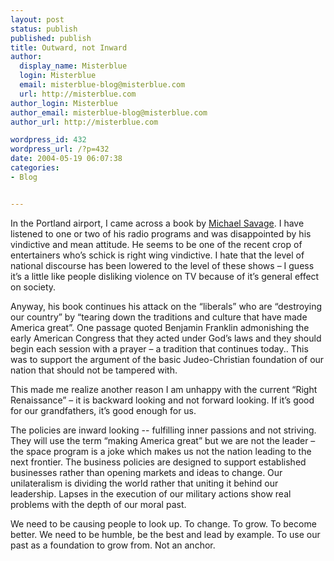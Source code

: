 ```yaml
---
layout: post
status: publish
published: publish
title: Outward, not Inward
author:
  display_name: Misterblue
  login: Misterblue
  email: misterblue-blog@misterblue.com
  url: http://misterblue.com
author_login: Misterblue
author_email: misterblue-blog@misterblue.com
author_url: http://misterblue.com

wordpress_id: 432
wordpress_url: /?p=432
date: 2004-05-19 06:07:38
categories:
- Blog


---
```

<p>
In the Portland airport, I came across a book by
<a href="http://www.michaelsavage.com/">Michael Savage</a>.
I have listened to one or two of his radio programs and was disappointed by his vindictive and mean attitude.
He seems to be one of the recent crop of entertainers who’s schick is right wing vindictive.
I hate that the level of national discourse has been lowered to the level of these shows –
I guess it’s a little like people disliking violence on TV because of it’s general effect on society.
</p>
<p>
Anyway, his book continues his attack on the “liberals” who are “destroying our country” by “tearing down the traditions and culture that have made America great”.
One passage quoted Benjamin Franklin admonishing the early American Congress that they acted under God’s laws and they should begin each session with a prayer – a tradition that continues today..
This was to support the argument of the basic Judeo-Christian foundation of our nation that should not be tampered with.
</p>
<p>
This made me realize another reason I am unhappy with the current “Right Renaissance” – it is backward looking and not forward looking.
If it’s good for our grandfathers, it’s good enough for us.
</p>
<p>
The policies are inward looking -- fulfilling inner passions and not striving.   
They will use the term “making America great” but we are not the leader – the space program is a joke which makes us not the nation leading to the next frontier.
The business policies are designed to support established businesses rather than opening markets and ideas to change.
Our unilateralism is dividing the world rather that uniting it behind our leadership.
Lapses in the execution of our military actions show real problems with the depth of our moral past.
</p>
<p>
We need to be causing people to look up.
To change.
To grow.
To become better.
We need to be humble, be the best and lead by example.
To use our past as a foundation to grow from.
Not an anchor.
</p>
